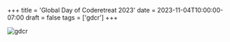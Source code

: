 +++
title = 'Global Day of Coderetreat 2023'
date = 2023-11-04T10:00:00-07:00
draft = false
tags = ['gdcr']
+++

![gdcr](https://codersonly.org/wp-content/uploads/2023/11/gdcr_2023_social_media-1.png)

